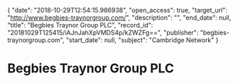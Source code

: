 {
  "date": "2018-10-29T12:54:15.986938", 
  "open_access": true, 
  "target_url": "http://www.begbies-traynorgroup.com/", 
  "description": "", 
  "end_date": null, 
  "title": "Begbies Traynor Group PLC", 
  "record_id": "20181029T125415/iAJnJahXpVMDS4p/kZWZFg==", 
  "publisher": "begbies-traynorgroup.com", 
  "start_date": null, 
  "subject": "Cambridge Network"
}

# Begbies Traynor Group PLC

